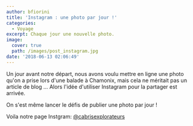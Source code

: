 ```yaml
---
author: bfiorini
title: 'Instagram : une photo par jour !'
categories:
  - Voyage
excerpt: Chaque jour une nouvelle photo.
image:
  cover: true
  path: /images/post_instagram.jpg
date: '2018-06-13 02:06:49'
---
```

Un jour avant notre départ, nous avons voulu mettre en ligne une photo qu'on a prise lors d'une balade à Chamonix, mais cela ne méritait pas un article de blog ... Alors l'idée d'utiliser Instagram pour la partager est arrivée.

On s'est même lancer le défis de publier une photo par jour !

Voila notre page Instgram: [@cabrisexplorateurs](https://www.instagram.com/cabrisexplorateurs/)
